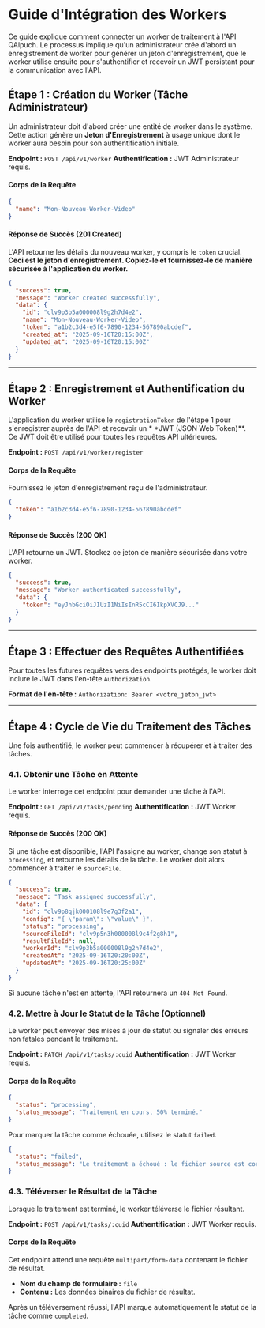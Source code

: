 # Guide d'Intégration des Workers

Ce guide explique comment connecter un worker de traitement à l'API QAlpuch. Le processus implique qu'un administrateur
crée d'abord un enregistrement de worker pour générer un jeton d'enregistrement, que le worker utilise ensuite pour
s'authentifier et recevoir un JWT persistant pour la communication avec l'API.

## Étape 1 : Création du Worker (Tâche Administrateur)

Un administrateur doit d'abord créer une entité de worker dans le système. Cette action génère un **Jeton
d'Enregistrement** à usage unique dont le worker aura besoin pour son authentification initiale.

**Endpoint :** `POST /api/v1/worker`
**Authentification :** JWT Administrateur requis.

#### Corps de la Requête

```json
{
  "name": "Mon-Nouveau-Worker-Video"
}
```

#### Réponse de Succès (201 Created)

L'API retourne les détails du nouveau worker, y compris le `token` crucial. **Ceci est le jeton d'enregistrement.
Copiez-le et fournissez-le de manière sécurisée à l'application du worker.**

```json
{
  "success": true,
  "message": "Worker created successfully",
  "data": {
    "id": "clv9p3b5a000008l9g2h7d4e2",
    "name": "Mon-Nouveau-Worker-Video",
    "token": "a1b2c3d4-e5f6-7890-1234-567890abcdef",
    "created_at": "2025-09-16T20:15:00Z",
    "updated_at": "2025-09-16T20:15:00Z"
  }
}
```

---

## Étape 2 : Enregistrement et Authentification du Worker

L'application du worker utilise le `registrationToken` de l'étape 1 pour s'enregistrer auprès de l'API et recevoir un *
*JWT (JSON Web Token)**. Ce JWT doit être utilisé pour toutes les requêtes API ultérieures.

**Endpoint :** `POST /api/v1/worker/register`

#### Corps de la Requête

Fournissez le jeton d'enregistrement reçu de l'administrateur.

```json
{
  "token": "a1b2c3d4-e5f6-7890-1234-567890abcdef"
}
```

#### Réponse de Succès (200 OK)

L'API retourne un JWT. Stockez ce jeton de manière sécurisée dans votre worker.

```json
{
  "success": true,
  "message": "Worker authenticated successfully",
  "data": {
    "token": "eyJhbGciOiJIUzI1NiIsInR5cCI6IkpXVCJ9..."
  }
}
```

---

## Étape 3 : Effectuer des Requêtes Authentifiées

Pour toutes les futures requêtes vers des endpoints protégés, le worker doit inclure le JWT dans l'en-tête
`Authorization`.

**Format de l'en-tête :**
`Authorization: Bearer <votre_jeton_jwt>`

---

## Étape 4 : Cycle de Vie du Traitement des Tâches

Une fois authentifié, le worker peut commencer à récupérer et à traiter des tâches.

### 4.1. Obtenir une Tâche en Attente

Le worker interroge cet endpoint pour demander une tâche à l'API.

**Endpoint :** `GET /api/v1/tasks/pending`
**Authentification :** JWT Worker requis.

#### Réponse de Succès (200 OK)

Si une tâche est disponible, l'API l'assigne au worker, change son statut à `processing`, et retourne les détails de la
tâche. Le worker doit alors commencer à traiter le `sourceFile`.

```json
{
  "success": true,
  "message": "Task assigned successfully",
  "data": {
    "id": "clv9p8qjk000108l9e7g3f2a1",
    "config": "{ \"param\": \"value\" }",
    "status": "processing",
    "sourceFileId": "clv9p5n3h000008l9c4f2g8h1",
    "resultFileId": null,
    "workerId": "clv9p3b5a000008l9g2h7d4e2",
    "createdAt": "2025-09-16T20:20:00Z",
    "updatedAt": "2025-09-16T20:25:00Z"
  }
}
```

Si aucune tâche n'est en attente, l'API retournera un `404 Not Found`.

### 4.2. Mettre à Jour le Statut de la Tâche (Optionnel)

Le worker peut envoyer des mises à jour de statut ou signaler des erreurs non fatales pendant le traitement.

**Endpoint :** `PATCH /api/v1/tasks/:cuid`
**Authentification :** JWT Worker requis.

#### Corps de la Requête

```json
{
  "status": "processing",
  "status_message": "Traitement en cours, 50% terminé."
}
```

Pour marquer la tâche comme échouée, utilisez le statut `failed`.

```json
{
  "status": "failed",
  "status_message": "Le traitement a échoué : le fichier source est corrompu."
}
```

### 4.3. Téléverser le Résultat de la Tâche

Lorsque le traitement est terminé, le worker téléverse le fichier résultant.

**Endpoint :** `POST /api/v1/tasks/:cuid`
**Authentification :** JWT Worker requis.

#### Corps de la Requête

Cet endpoint attend une requête `multipart/form-data` contenant le fichier de résultat.

- **Nom du champ de formulaire :** `file`
- **Contenu :** Les données binaires du fichier de résultat.

Après un téléversement réussi, l'API marque automatiquement le statut de la tâche comme `completed`.

